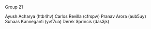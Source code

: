 Group 21

Ayush Acharya (htb4hv)
Carlos Revilla (cfrspw)
Pranav Arora (aub5uy)
Suhaas Kanneganti (yvf7ua)
Derek Sprincis (das3jk)